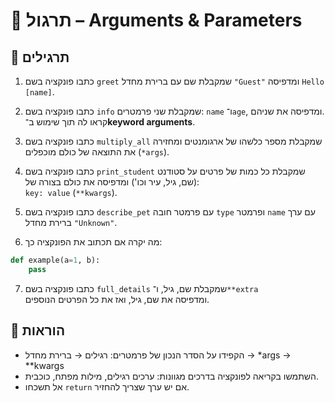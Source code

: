 # 📘 תרגול – Arguments & Parameters

## 🧪 תרגילים

1. כתבו פונקציה בשם `greet` שמקבלת שם עם ברירת מחדל `"Guest"` ומדפיסה `Hello [name]`.

2. כתבו פונקציה בשם `info` שמקבלת שני פרמטרים: `name` ו־`age`, ומדפיסה את שניהם.  
   קראו לה תוך שימוש ב־**keyword arguments**.

3. כתבו פונקציה בשם `multiply_all` שמקבלת מספר כלשהו של ארגומנטים ומחזירה את התוצאה של כולם מוכפלים (`*args`).

4. כתבו פונקציה בשם `print_student` שמקבלת כל כמות של פרטים על סטודנט (שם, גיל, עיר וכו') ומדפיסה את כולם בצורה של:  
   `key: value` (`**kwargs`).

5. כתבו פונקציה בשם `describe_pet` עם פרמטר חובה `type` ופרמטר `name` עם ערך ברירת מחדל `"Unknown"`.

6. מה יקרה אם תכתוב את הפונקציה כך:
```python
def example(a=1, b):
    pass
```

7. כתבו פונקציה בשם `full_details` שמקבלת שם, גיל, ו־`**extra`  
   ומדפיסה את שם, גיל, ואז את כל הפרטים הנוספים.

## 📌 הוראות

- הקפידו על הסדר הנכון של פרמטרים: רגילים → ברירת מחדל → *args → **kwargs
- השתמשו בקריאה לפונקציה בדרכים מגוונות: ערכים רגילים, מילות מפתח, כוכבית.
- אל תשכחו `return` אם יש ערך שצריך להחזיר.
